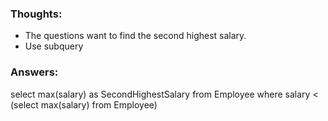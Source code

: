 ### Thoughts:
- The questions want to find the second highest salary. 
- Use subquery 

### Answers:

select max(salary) as SecondHighestSalary from Employee
where salary < (select max(salary) from Employee)

